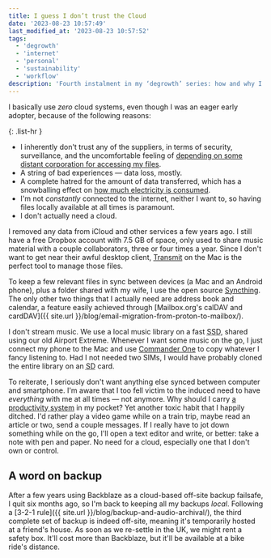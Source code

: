 ```yaml
---
title: I guess I don’t trust the Cloud
date: '2023-08-23 10:57:49'
last_modified_at: '2023-08-23 10:57:52'
tags:
  - 'degrowth'
  - 'internet'
  - 'personal'
  - 'sustainability'
  - 'workflow'
description: 'Fourth instalment in my ‘degrowth’ series: how and why I use the cloud (not), with a closing note about backup.'
---
```

I basically use _zero_ cloud systems, even though I was an eager early adopter, because of the following reasons: 

{: .list-hr }
- I inherently don't trust any of the suppliers, in terms of security, surveillance, and the uncomfortable feeling of [depending on some distant corporation for accessing my files](https://mjtsai.com/blog/2023/08/08/another-user-locked-out-of-apple-account/).
- A string of bad experiences — data loss, mostly.
- A complete hatred for the amount of data transferred, which has a snowballing effect on [how much electricity is consumed](https://mit-serc.pubpub.org/pub/the-cloud-is-material/release/1).
- I'm not _constantly_ connected to the internet, neither I want to, so having files locally available at all times is paramount.
- I don't actually need a cloud.

I removed any data from iCloud and other services a few years ago. I still have a free Dropbox account with 7.5 GB of space, only used to share music material with a couple collaborators, three or four times a year. Since I don't want to get near their awful desktop client, [Transmit](https://panic.com/transmit/) on the Mac is the perfect tool to manage those files.

To keep a few relevant files in sync between devices (a Mac and an Android phone), plus a folder shared with my wife, I use the open source [Syncthing](https://syncthing.net/). The only other two things that I actually need are address book and calendar, a feature easily achieved through [Mailbox.org's calDAV and cardDAV]({{ site.url }}/blog/email-migration-from-proton-to-mailbox/).

I don't stream music. We use a local music library on a fast <abbr title="Solid State Drive">SSD</abbr>, shared using our old Airport Extreme. Whenever I want some music on the go, I just connect my phone to the Mac and use [Commander One](https://mac.eltima.com/file-manager.html) to copy whatever I fancy listening to. Had I not needed two SIMs, I would have probably cloned the entire library on an <abbr title="Secure Digital">SD</abbr> card.

To reiterate, I seriously don't want anything else synced between computer and smartphone. I'm aware that I too fell victim to the induced need to have _everything_ with me at all times — not anymore. Why should I carry [a productivity system](https://brainbaking.com/post/2023/03/continuous-productivity-is-toxic/) in my pocket? Yet another toxic habit that I happily ditched. I'd rather play a video game while on a train trip, maybe read an article or two, send a couple messages. If I really have to jot down something while on the go, I'll open a text editor and write, or better: take a note with pen and paper. No need for a cloud, especially one that I don't own or control.

## A word on backup

After a few years using Backblaze as a cloud-based off-site backup failsafe, I quit six months ago, so I'm back to keeping all my backups _local_. Following a [3-2-1 rule]({{ site.url }}/blog/backup-and-audio-archival/), the third complete set of backup is indeed off-site, meaning it's temporarily hosted at a friend's house. As soon as we re-settle in the UK, we might rent a safety box. It'll cost more than Backblaze, but it'll be available at a bike ride's distance.